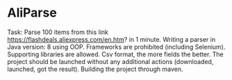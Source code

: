 # AliParse
Task:
Parse 100 items from this link https://flashdeals.aliexpress.com/en.htm? in 1 minute.
Writing a parser in Java version: 8 using OOP.
Frameworks are prohibited (including Selenium).
Supporting libraries are allowed.
Csv format, the more fields the better.
The project should be launched without any additional actions (downloaded, launched, got the result).
Building the project through maven.
